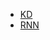 

- [KD](https://github.com/HoyTta0/KnowledgeDistillation/tree/master)
- [RNN](https://github.com/georgeyiasemis/Recurrent-Neural-Networks-from-scratch-using-PyTorch/tree/main)

